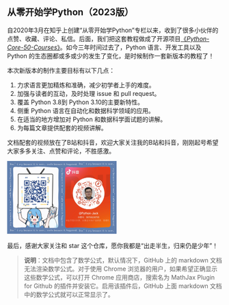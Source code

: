 ## 从零开始学Python（2023版）

自2020年3月在知乎上创建“从零开始学Python”专栏以来，收到了很多小伙伴的点赞、收藏、评论、私信。后面，我们把这套教程做成了开源项目[《*Python-Core-50-Courses*》](https://github.com/jackfrued/Python-Core-50-Courses)。如今三年时间过去了，Python 语言、开发工具以及 Python 的生态圈都或多或少的发生了变化，是时候制作一套新版本的教程了！

本次新版本的制作主要目标有以下几点：

1. 力求语言更加精炼和准确，减少初学者上手的难度。
2. 加强与读者的互动，及时处理 issue 和 pull request。
3. 覆盖 Python 3.8到 Python 3.10的主要新特性。
4. 侧重 Python 语言在自动化和数据科学领域的应用。
5. 在适当的地方增加对 Python 和数据科学面试题的讲解。
6. 为每篇文章提供配套的视频讲解。

文档配套的视频放在了B站和抖音，欢迎大家关注我的B站和抖音，刚刚起号希望大家多多关注、点赞和评论，不胜感激。

<img src="res/qrcode.JPG" style="zoom:25%;">

最后，感谢大家关注和 star 这个仓库，愿你我都是“出走半生，归来仍是少年”！

> **说明**：文档中包含了数学公式，默认情况下，GitHub 上的 markdown 文档无法渲染数学公式。对于使用 Chrome 浏览器的用户，如果希望正确显示这些数学公式，可以打开 Chrome 应用商店，搜索名为 MathJax Plugin for Github 的插件并安装它。启用该插件后，GitHub 上面 markdown 文档中的数学公式就可以正常显示了。
